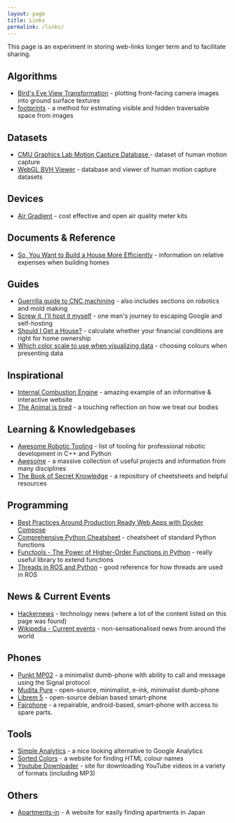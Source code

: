 ```yaml
---
layout: page
title: Links
permalink: /links/
---
```

This page is an experiment in storing web-links longer term and to facilitate sharing.

## Algorithms
* [Bird's Eye View Transformation](https://nikolasent.github.io/opencv/2017/05/07/Bird's-Eye-View-Transformation.html) - plotting front-facing camera images into ground surface textures
* [footprints](https://github.com/nianticlabs/footprints) - a method for estimating visible and hidden traversable space from images

## Datasets
* [CMU Graphics Lab Motion Capture Database ](http://mocap.cs.cmu.edu/) - dataset of human motion capture
* [WebGL BVH Viewer](http://mocap.cs.sfu.ca/index1d9d4.html?id=0007_Crawling001.bvh) - database and viewer of human motion capture datasets

## Devices
* [Air Gradient](https://www.airgradient.com/kits/) - cost effective and open air quality meter kits

## Documents & Reference
* [So, You Want to Build a House More Efficiently](https://austinvernon.eth.link/blog/construction.html) - information on relative expenses when building homes

## Guides
* [Guerrilla guide to CNC machining](https://lcamtuf.coredump.cx/gcnc/) - also includes sections on robotics and mold making
* [Screw it, I’ll host it myself](https://www.markozivanovic.com/screw-it-ill-host-it-myself/) - one man's journey to escaping Google and self-hosting
* [Should I Get a House?](https://shouldigetahouse.com/) - calculate whether your financial conditions are right for home ownership
* [Which color scale to use when visualizing data](https://blog.datawrapper.de/which-color-scale-to-use-in-data-vis/) - choosing colours when presenting data

## Inspirational
* [Internal Combustion Engine](https://ciechanow.ski/internal-combustion-engine/) - amazing example of an informative & interactive website
* [The Animal is tired](http://www.robinhobb.com/blog/posts/38429) - a touching reflection on how we treat our bodies

## Learning & Knowledgebases
* [Awesome Robotic Tooling](https://project-awesome.org/protontypes/awesome-robotic-tooling) - list of tooling for professional robotic development in C++ and Python
* [Awesome](https://github.com/sindresorhus/awesome) - a massive collection of useful projects and information from many disciplines
* [The Book of Secret Knowledge](https://github.com/trimstray/the-book-of-secret-knowledge) - a repository of cheetsheets and helpful resources

## Programming
* [Best Practices Around Production Ready Web Apps with Docker Compose](https://nickjanetakis.com/blog/best-practices-around-production-ready-web-apps-with-docker-compose)
* [Comprehensive Python Cheatsheet](https://github.com/gto76/python-cheatsheet) - cheatsheet of standard Python functions
* [Functools - The Power of Higher-Order Functions in Python](https://martinheinz.dev/blog/52) - really useful library to extend functions
* [Threads in ROS and Python](https://martinheinz.dev/blog/52) - good reference for how threads are used in ROS

## News & Current Events
* [Hackernews](https://news.ycombinator.com/) - technology news (where a lot of the content listed on this page was found)
* [Wikipedia - Current events](https://en.wikipedia.org/wiki/Portal:Current_events) - non-sensationalised news from around the world

## Phones
* [Punkt MP02](https://www.punkt.ch/en/products/mp02-4g-mobile-phone/) - a minimalist dumb-phone with ability to call and message using the Signal protocol
* [Mudita Pure](https://mudita.com/) - open-source, minimalist, e-ink, minimalist dumb-phone
* [Librem 5](https://puri.sm/products/librem-5/) - open-source debian based smart-phone
* [Fairphone](https://www.fairphone.com/en/) - a repairable, android-based, smart-phone with access to spare parts.

## Tools
* [Simple Analytics](https://simpleanalytics.com/) - a nice looking alternative to Google Analytics
* [Sorted Colors](https://enes.in/sorted-colors/) - a website for finding HTML colour names
* [Youtube Downloader](https://yt1s.com/en14) - site for downloading YouTube videos in a variety of formats (including MP3)

## Others
* [Apartments-in](https://www.apartments-in.jp/fukuoka) - A website for easily finding apartments in Japan
